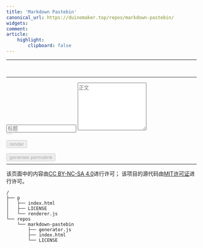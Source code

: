 ```yaml
---
title: 'Markdown Pastebin'
canonical_url: https://duinomaker.top/repos/markdown-pastebin/
widgets:
comment:
article:
    highlight:
        clipboard: false
---
```

<style>
.katex { font-size: initial !important; }
.grecaptcha-badge { z-index: 1; }
</style>
<hr id="splitter" />

<div id="out"><br /></div>

---

<script>
permalink_hint_bar = document.getElementById("permalink-hint");
counter = 0;
function onSubmit(token) {
    generate(token);
    counter = 0;
}

function onClick() {
    if (++counter > 3) {
        permalink_hint_bar.innerHTML = "您的操作过于频繁，请仔细考虑后再做决定哦～";
    }
}
</script>

<input id="in-title" class="input" type="text" placeholder="标题" />
<textarea id="in" class="textarea" rows="8" placeholder="正文"></textarea>
<div class="level"><div class="level-item"><button class="button is-medium" style="border-color: transparent; color: #3273dc;"><a id="permalink" data-clipboard-target="#permalink"></a></button></div><div class="level-item"><p id="permalink-hint"></p></div></div><div class="level"><div class="level-item"><div class="field has-addons" style="margin-bottom: -0.5em;"><p class="control"><button id="render" class="button" onclick="render();" disabled="disabled">render</button></p><p class="control"><button id="generate" class="g-recaptcha button" onclick="onClick();" data-sitekey="6LdbiegUAAAAAEzvi3nQoBl2viN_2dV2uBsT9iDy" data-callback="onSubmit" disabled="disabled">generate permalink</button></p></div></div></div>

<script src="https://cdn.jsdelivr.net/npm/marked@latest/marked.min.js"></script>
<script src="https://cdn.jsdelivr.net/npm/crypto-js@latest/crypto-js.min.js"></script>
<script src="https://cdn.jsdelivr.net/npm/clipboard@latest/dist/clipboard.min.js"></script>
<script src="https://recaptcha.net/recaptcha/api.js"></script>
<script src="generator.js"></script>

---

该页面中的内容由<a rel="license" href="https://creativecommons.org/licenses/by-nc-sa/4.0/" title="Creative Commons Attribution-NonCommercial-ShareAlike 4.0 International License" target="_blank">CC BY-NC-SA 4.0</a>进行许可；
该项目的源代码由<a rel="license" href="https://opensource.org/licenses/mit-license.php" title="The MIT License" target="_blank">MIT许可证</a>进行许可。

``` plain project-hierarchy >folded
/
├── p
│   ├── index.html
│   ├── LICENSE
│   └── renderer.js
└── repos
    └── markdown-pastebin
        ├── generator.js
        ├── index.html
        └── LICENSE
```